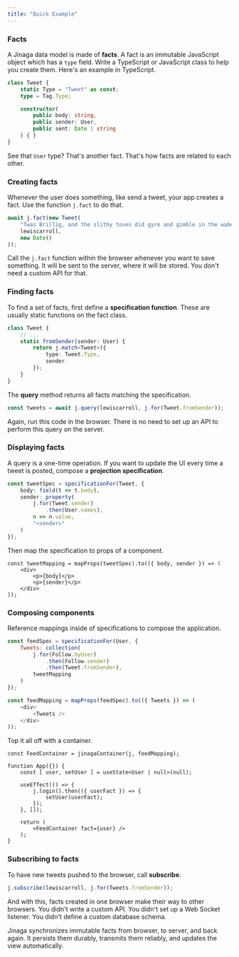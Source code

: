 ```yaml
---
title: "Quick Example"
---
```


### Facts

A Jinaga data model is made of **facts**.
A fact is an immutable JavaScript object which has a `type` field.
Write a TypeScript or JavaScript class to help you create them.
Here's an example in TypeScript.

```typescript
class Tweet {
    static Type = "Tweet" as const;
    type = Tag.Type;

    constructor(
        public body: string,
        public sender: User,
        public sent: Date | string
    ) { }
}
```

See that `User` type?
That's another fact.
That's how facts are related to each other.

### Creating facts

Whenever the user does something, like send a tweet, your app creates a fact.
Use the function `j.fact` to do that.

```javascript
await j.fact(new Tweet(
    "Twas Brillig, and the slithy toves did gyre and gimble in the wabe.",
    lewiscarroll,
    new Date()
));
```

Call the `j.fact` function within the browser whenever you want to save something.
It will be sent to the server, where it will be stored.
You don't need a custom API for that.

### Finding facts

To find a set of facts, first define a **specification function**.
These are usually static functions on the fact class.

```typescript
class Tweet {
    // ...
    static fromSender(sender: User) {
        return j.match<Tweet>({
            type: Tweet.Type,
            sender
        });
    }
}
```

The **query** method returns all facts matching the specification.

```typescript
const tweets = await j.query(lewiscarroll, j.for(Tweet.fromSender));
```

Again, run this code in the browser.
There is no need to set up an API to perform this query on the server.

### Displaying facts

A query is a one-time operation.
If you want to update the UI every time a tweet is posted, compose a **projection specification**.

```typescript
const tweetSpec = specificationFor(Tweet, {
    body: field(t => t.body),
    sender: property(
        j.for(Tweet.sender)
            .then(User.names),
        n => n.value,
        "<sender>"
    )
});
```

Then map the specification to props of a component.

```tsx
const tweetMapping = mapProps(tweetSpec).to(({ body, sender }) => (
    <div>
        <p>{body}</p>
        <p>{sender}</p>
    </div>
));
```

### Composing components

Reference mappings inside of specifications to compose the application.

```javascript
const feedSpec = specificationFor(User, {
    Tweets: collection(
        j.for(Follow.byUser)
            .then(Follow.sender)
            .then(Tweet.fromSender),
        tweetMapping
    )
});

const feedMapping = mapProps(feedSpec).to(({ Tweets }) => (
    <div>
        <Tweets />
    </div>
));
```

Top it all off with a container.

```tsx
const FeedContainer = jinagaContainer(j, feedMapping);

function App({}) {
    const [ user, setUser ] = useState<User | null>(null);

    useEffect(() => {
        j.login().then(({ userFact }) => {
            setUser(userFact);
        });
    }, []);

    return (
        <FeedContainer fact={user} />
    );
}
```

### Subscribing to facts

To have new tweets pushed to the browser, call **subscribe**.

```javascript
j.subscribe(lewiscarroll, j.for(Tweets.fromSender));
```

And with this, facts created in one browser make their way to other browsers.
You didn't write a custom API.
You didn't set up a Web Socket listener.
You didn't define a custom database schema.

Jinaga synchronizes immutable facts from browser, to server, and back again.
It persists them durably, transmits them reliably, and updates the view automatically.